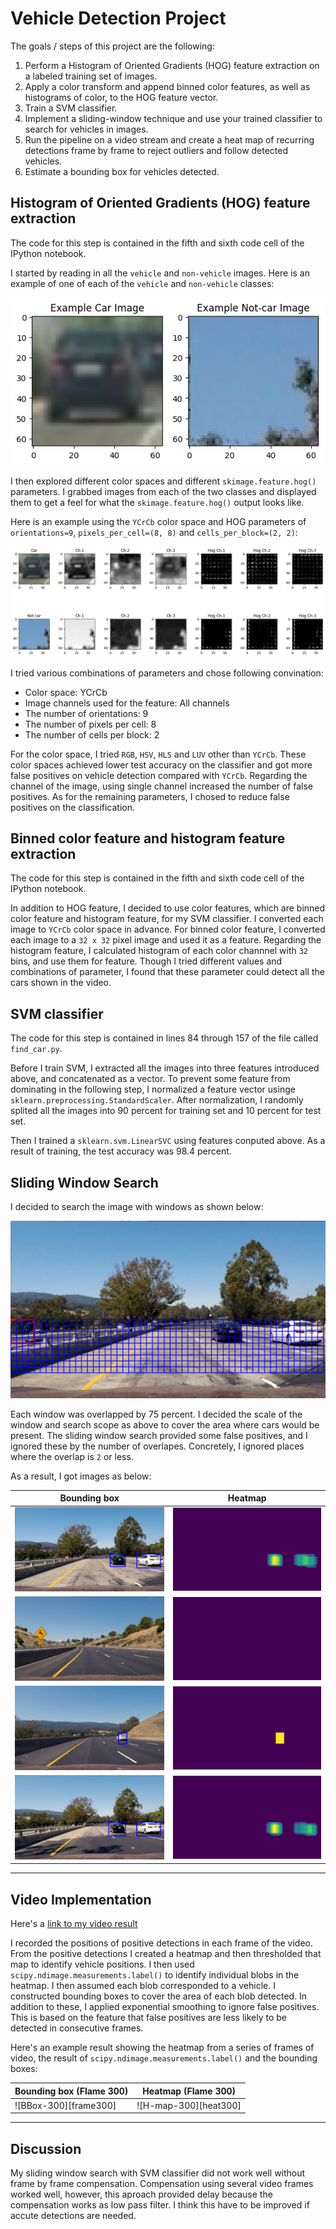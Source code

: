 # Vehicle Detection Project

The goals / steps of this project are the following:

1. Perform a Histogram of Oriented Gradients (HOG) feature extraction on a labeled training set of images.
1. Apply a color transform and append binned color features, as well as histograms of color, to the HOG feature vector.
1. Train a SVM classifier.
1. Implement a sliding-window technique and use your trained classifier to search for vehicles in images.
1. Run the pipeline on a video stream and create a heat map of recurring detections frame by frame to reject outliers and follow detected vehicles.
1. Estimate a bounding box for vehicles detected.

[//]: # (Image References)
[example]: ./output_images/example_image.png
[converted]: ./output_images/converted_image.png
[window0]: ./output_images/window_0.png
[bbox1]: ./output_images/test1_bbox.png
[bbox2]: ./output_images/test2_bbox.png
[bbox3]: ./output_images/test3_bbox.png
[bbox4]: ./output_images/test4_bbox.png
[heat1]: ./output_images/test1_heat.png
[heat2]: ./output_images/test2_heat.png
[heat3]: ./output_images/test3_heat.png
[heat4]: ./output_images/test4_heat.png


## Histogram of Oriented Gradients (HOG) feature extraction

The code for this step is contained in the fifth and sixth code cell of the IPython notebook.

I started by reading in all the `vehicle` and `non-vehicle` images.  Here is an example of one of each of the `vehicle` and `non-vehicle` classes:

![Example image][example]

I then explored different color spaces and different `skimage.feature.hog()` parameters.  I grabbed images from each of the two classes and displayed them to get a feel for what the `skimage.feature.hog()` output looks like.

Here is an example using the `YCrCb` color space and HOG parameters of `orientations=9`, `pixels_per_cell=(8, 8)` and `cells_per_block=(2, 2)`:

![Image conversion][converted]

I tried various combinations of parameters and chose following convination:

- Color space: YCrCb
- Image channels used for the feature: All channels
- The number of orientations: 9
- The number of pixels per cell: 8
- The number of cells per block: 2

For the color space, I tried `RGB`, `HSV`, `HLS` and `LUV` other than `YCrCb`.  These color spaces achieved lower test accuracy on the classifier and got more false positives on vehicle detection compared with `YCrCb`.  Regarding the channel of the image, using single channel increased the number of false positives.  As for the remaining parameters, I chosed to reduce false positives on the classification.

## Binned color feature and histogram feature extraction

The code for this step is contained in the fifth and sixth code cell of the IPython notebook.

In addition to HOG feature, I decided to use color features, which are binned color feature and histogram feature, for my SVM classifier.  I converted each image to `YCrCb` color space in advance. For binned color feature, I converted each image to a `32 x 32` pixel image and used it as a feature.  Regarding the histogram feature, I calculated histogram of each color channnel with `32` bins, and use them for feature.  Though I tried different values and combinations of parameter, I found that these parameter could detect all the cars shown in the video.

## SVM classifier

The code for this step is contained in lines 84 through 157 of the file called `find_car.py`.

Before I train SVM, I extracted all the images into three features introduced above, and concatenated as a vector.  To prevent some feature from dominating in the following step, I normalized a feature vector usinge `sklearn.preprocessing.StandardScaler`.  After normalization, I randomly splited all the images into 90 percent for training set and 10 percent for test set.

Then I trained a `sklearn.svm.LinearSVC` using features conputed above.  As a result of training, the test accuracy was 98.4 percent.

## Sliding Window Search

I decided to search the image with windows as shown below:

![Window-0][window0]

Each window was overlapped by 75 percent.  I decided the scale of the window and search scope as above to cover the area where cars would be present.  The sliding window search provided some false positives, and I ignored these by the number of overlapes.  Concretely, I ignored places where the overlap is `2` or less.

As a result, I got images as below:

| Bounding box      | Heatmap           |
|-------------------|-------------------|
| ![B-Box-1][bbox1] | ![H-map-1][heat1] |
| ![B-Box-2][bbox2] | ![H-map-2][heat2] |
| ![B-Box-3][bbox3] | ![H-map-1][heat3] |
| ![B-Box-4][bbox4] | ![H-map-1][heat4] |

---

## Video Implementation

Here's a [link to my video result](./output_images/project_video.mp4)

I recorded the positions of positive detections in each frame of the video.  From the positive detections I created a heatmap and then thresholded that map to identify vehicle positions.  I then used `scipy.ndimage.measurements.label()` to identify individual blobs in the heatmap.  I then assumed each blob corresponded to a vehicle.  I constructed bounding boxes to cover the area of each blob detected.  In addition to these, I applied exponential smoothing to ignore false positives.  This is based on the feature that false positives are less likely to be detected in consecutive frames.

Here's an example result showing the heatmap from a series of frames of video, the result of `scipy.ndimage.measurements.label()` and the bounding boxes:

| Bounding box (Flame 300) | Heatmap (Flame 300)   |
|--------------------------|-----------------------|
| ![BBox-300][frame300]    | ![H-map-300][heat300] |


---

## Discussion

My sliding window search with SVM classifier did not work well without frame by frame compensation.  Compensation using several video frames worked well, however, this aproach provided delay because the compensation works as low pass filter.  I think this have to be improved if accute detections are needed.
